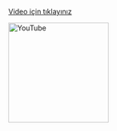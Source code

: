 <body>
    <p>
    <a href="https://www.youtube.com/watch?v=YSlWJUArt9Q">Video için tıklayınız</a>
  </p>
  <a href="https://www.youtube.com/watch?v=YSlWJUArt9Q">
    <img src="https://www.youtube.com/img/desktop/yt_1200.png" alt="YouTube" width="200">
  </a>
</body>

